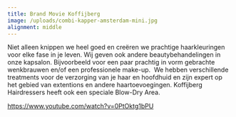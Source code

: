 ```yaml
---
title: Brand Movie Koffijberg
image: /uploads/combi-kapper-amsterdam-mini.jpg
alignment: middle
---
```



Niet alleen knippen we heel goed en cre&euml;ren we prachtige haarkleuringen voor elke fase in je leven. Wij geven ook andere beautybehandelingen in onze kapsalon. Bijvoorbeeld voor een paar prachtig in vorm gebrachte wenkbrauwen en/of een professionele make-up.&nbsp; We hebben verschillende treatments voor de verzorging van je haar en hoofdhuid en zijn expert op het gebied van extentions en andere haartoevoegingen. Koffijberg Hairdressers heeft ook een speciale Blow-Dry Area.

https://www.youtube.com/watch?v=0PtOktg1bPU